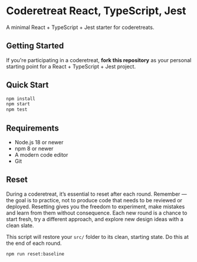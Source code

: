 # Coderetreat React, TypeScript, Jest

A minimal React + TypeScript + Jest starter for coderetreats.

## Getting Started

If you're participating in a coderetreat, **fork this repository** as your personal starting point for a React + TypeScript + Jest project.

<!-- include: docs/readme-parts/what-to-expect.md levelOffset=1 -->

<!-- include: docs/readme-parts/goals.md levelOffset=1 -->

<!-- include: docs/readme-parts/pairing-and-collaboration.md levelOffset=1 -->

## Quick Start

```bash
npm install
npm start
npm test
```

## Requirements

- Node.js 18 or newer
- npm 8 or newer
- A modern code editor
- Git

## Reset

During a coderetreat, it’s essential to reset after each round. Remember — the goal is to practice, not to produce code that needs to be reviewed or deployed. Resetting gives you the freedom to experiment, make mistakes and learn from them without consequence. Each new round is a chance to start fresh, try a different approach, and explore new design ideas with a clean slate.

This script will restore your `src/` folder to its clean, starting state. Do this at the end of each round.

```bash
npm run reset:baseline
```

<!-- include: docs/readme-parts/retro-between-rounds.md levelOffset=1 -->

<!-- include: docs/readme-parts/documentation.md levelOffset=1 -->

<!-- include: docs/readme-parts/other-katas.md levelOffset=1 -->

<!-- include: docs/readme-parts/license.md levelOffset=1 -->